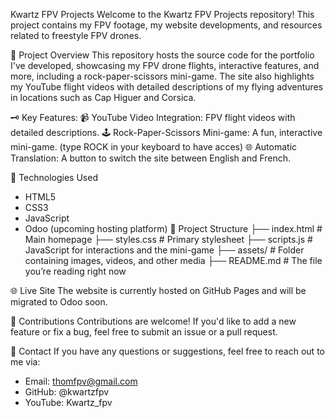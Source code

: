 Kwartz FPV Projects
 Welcome to the Kwartz FPV Projects repository! This project contains my FPV footage, my website developments, and resources related to freestyle FPV drones.

🎯 Project Overview
 This repository hosts the source code for the portfolio I've developed, showcasing my FPV drone flights, interactive features, and more, including a rock-paper-scissors mini-game. The site also highlights my YouTube flight videos with detailed descriptions of my flying adventures in locations such as Cap Higuer and Corsica.

🗝️ Key Features:
 📹 YouTube Video Integration: FPV flight videos with detailed descriptions.
 🕹️ Rock-Paper-Scissors Mini-game: A fun, interactive mini-game. (type ROCK in your keyboard to have acces)
 🌐 Automatic Translation: A button to switch the site between English and French.

🚀 Technologies Used
 - HTML5
 - CSS3
 - JavaScript
 - Odoo (upcoming hosting platform)
📂 Project Structure
 ├── index.html        # Main homepage
 ├── styles.css        # Primary stylesheet
 ├── scripts.js        # JavaScript for interactions and the mini-game
 ├── assets/           # Folder containing images, videos, and other media
 ├── README.md         # The file you’re reading right now

🌐 Live Site
 The website is currently hosted on GitHub Pages and will be migrated to Odoo soon.

📝 Contributions
 Contributions are welcome! If you'd like to add a new feature or fix a bug, feel free to submit an issue or a pull request.

📧 Contact
 If you have any questions or suggestions, feel free to reach out to me via:

 - Email: thomfpv@gmail.com
 - GitHub: @kwartzfpv
 - YouTube: Kwartz_fpv
